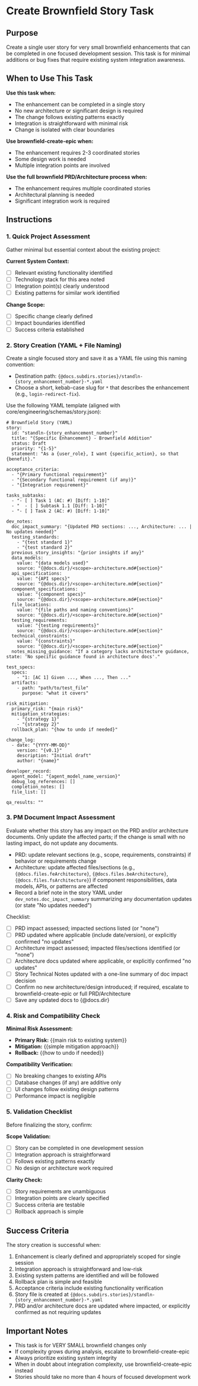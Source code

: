<!-- Powered by BMAD™ Core -->

# Create Brownfield Story Task

## Purpose

Create a single user story for very small brownfield enhancements that can be completed in one focused development session. This task is for minimal additions or bug fixes that require existing system integration awareness.

## When to Use This Task

**Use this task when:**

-  The enhancement can be completed in a single story
-  No new architecture or significant design is required
-  The change follows existing patterns exactly
-  Integration is straightforward with minimal risk
-  Change is isolated with clear boundaries

**Use brownfield-create-epic when:**

-  The enhancement requires 2-3 coordinated stories
-  Some design work is needed
-  Multiple integration points are involved

**Use the full brownfield PRD/Architecture process when:**

-  The enhancement requires multiple coordinated stories
-  Architectural planning is needed
-  Significant integration work is required

## Instructions

### 1. Quick Project Assessment

Gather minimal but essential context about the existing project:

**Current System Context:**

-  [ ] Relevant existing functionality identified
-  [ ] Technology stack for this area noted
-  [ ] Integration point(s) clearly understood
-  [ ] Existing patterns for similar work identified

**Change Scope:**

-  [ ] Specific change clearly defined
-  [ ] Impact boundaries identified
-  [ ] Success criteria established

### 2. Story Creation (YAML + File Naming)

Create a single focused story and save it as a YAML file using this naming convention:

-  Destination path: `{@docs.subdirs.stories}/standln-{story_enhancement_number}-*.yaml`
-  Choose a short, kebab-case slug for `*` that describes the enhancement (e.g., `login-redirect-fix`).

Use the following YAML template (aligned with core/engineering/schemas/story.json):

```
# Brownfield Story (YAML)
story:
  id: "standln-{story_enhancement_number}"
  title: "{Specific Enhancement} - Brownfield Addition"
  status: Draft
  priority: "{1-5}"
  statement: "As a {user_role}, I want {specific_action}, so that {benefit}."

acceptance_criteria:
  - "{Primary functional requirement}"
  - "{Secondary functional requirement (if any)}"
  - "{Integration requirement}"

tasks_subtasks:
  - "- [ ] Task 1 (AC: #) [Diff: 1-10]"
  - "  - [ ] Subtask 1.1 [Diff: 1-10]"
  - "- [ ] Task 2 (AC: #) [Diff: 1-10]"

dev_notes:
  doc_impact_summary: "{Updated PRD sections: ..., Architecture: ... | No updates needed}"
  testing_standards:
    - "{test standard 1}"
    - "{test standard 2}"
  previous_story_insights: "{prior insights if any}"
  data_models:
    value: "{data models used}"
    source: "{@docs.dir}/<scope>-architecture.md#{section}"
  api_specifications:
    value: "{API specs}"
    source: "{@docs.dir}/<scope>-architecture.md#{section}"
  component_specifications:
    value: "{component specs}"
    source: "{@docs.dir}/<scope>-architecture.md#{section}"
  file_locations:
    value: "{file paths and naming conventions}"
    source: "{@docs.dir}/<scope>-architecture.md#{section}"
  testing_requirements:
    value: "{testing requirements}"
    source: "{@docs.dir}/<scope>-architecture.md#{section}"
  technical_constraints:
    value: "{constraints}"
    source: "{@docs.dir}/<scope>-architecture.md#{section}"
  notes_missing_guidance: "If a category lacks architecture guidance, state: 'No specific guidance found in architecture docs'."

test_specs:
  specs:
    - "1: [AC 1] Given ..., When ..., Then ..."
  artifacts:
    - path: "path/to/test_file"
      purpose: "what it covers"

risk_mitigation:
  primary_risk: "{main risk}"
  mitigation_strategies:
    - "{strategy 1}"
    - "{strategy 2}"
  rollback_plan: "{how to undo if needed}"

change_log:
  - date: "{YYYY-MM-DD}"
    version: "{v0.1}"
    description: "Initial draft"
    author: "{name}"

developer_record:
  agent_model: "{agent_model_name_version}"
  debug_log_references: []
  completion_notes: []
  file_list: []

qa_results: ""
```

### 3. PM Document Impact Assessment

Evaluate whether this story has any impact on the PRD and/or architecture documents. Only update the affected parts; if the change is small with no lasting impact, do not update any documents.

-  PRD: update relevant sections (e.g., scope, requirements, constraints) if behavior or requirements change
-  Architecture: update affected files/sections (e.g., `{@docs.files.feArchitecture}`, `{@docs.files.beArchitecture}`, `{@docs.files.fsArchitecture}`) if component responsibilities, data models, APIs, or patterns are affected
-  Record a brief note in the story YAML under `dev_notes.doc_impact_summary` summarizing any documentation updates (or state "No updates needed")

Checklist:

-  [ ] PRD impact assessed; impacted sections listed (or "none")
-  [ ] PRD updated where applicable (include date/version), or explicitly confirmed "no updates"
-  [ ] Architecture impact assessed; impacted files/sections identified (or "none")
-  [ ] Architecture docs updated where applicable, or explicitly confirmed "no updates"
-  [ ] Story Technical Notes updated with a one-line summary of doc impact decision
-  [ ] Confirm no new architecture/design introduced; if required, escalate to brownfield-create-epic or full PRD/Architecture
-  [ ] Save any updated docs to {@docs.dir}

### 4. Risk and Compatibility Check

**Minimal Risk Assessment:**

-  **Primary Risk:** {{main risk to existing system}}
-  **Mitigation:** {{simple mitigation approach}}
-  **Rollback:** {{how to undo if needed}}

**Compatibility Verification:**

-  [ ] No breaking changes to existing APIs
-  [ ] Database changes (if any) are additive only
-  [ ] UI changes follow existing design patterns
-  [ ] Performance impact is negligible

### 5. Validation Checklist

Before finalizing the story, confirm:

**Scope Validation:**

-  [ ] Story can be completed in one development session
-  [ ] Integration approach is straightforward
-  [ ] Follows existing patterns exactly
-  [ ] No design or architecture work required

**Clarity Check:**

-  [ ] Story requirements are unambiguous
-  [ ] Integration points are clearly specified
-  [ ] Success criteria are testable
-  [ ] Rollback approach is simple

## Success Criteria

The story creation is successful when:

1. Enhancement is clearly defined and appropriately scoped for single session
2. Integration approach is straightforward and low-risk
3. Existing system patterns are identified and will be followed
4. Rollback plan is simple and feasible
5. Acceptance criteria include existing functionality verification
6. Story file is created at `{@docs.subdirs.stories}/standln-{story_enhancement_number}-*.yaml`
7. PRD and/or architecture docs are updated where impacted, or explicitly confirmed as not requiring updates

## Important Notes

-  This task is for VERY SMALL brownfield changes only
-  If complexity grows during analysis, escalate to brownfield-create-epic
-  Always prioritize existing system integrity
-  When in doubt about integration complexity, use brownfield-create-epic instead
-  Stories should take no more than 4 hours of focused development work
